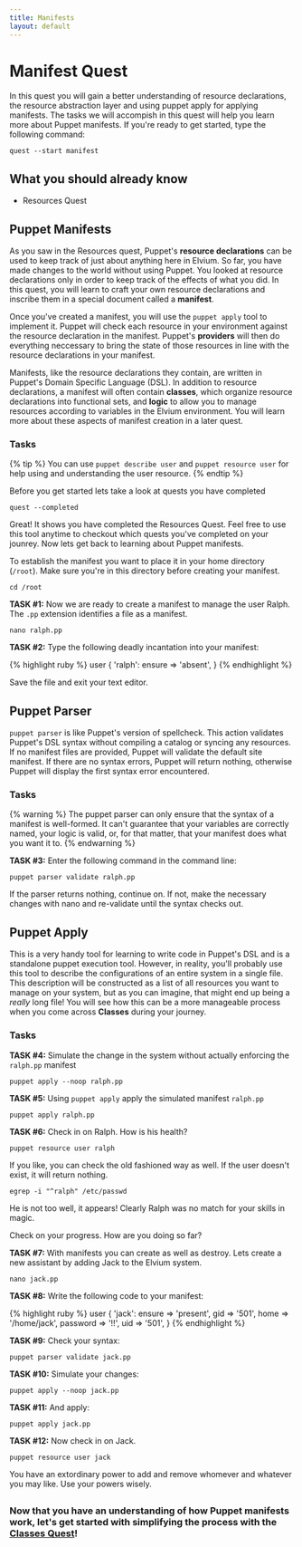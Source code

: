 ```yaml
---
title: Manifests
layout: default
---
```


# Manifest Quest

In this quest you will gain a better understanding of resource declarations, the resource abstraction layer and using puppet apply for applying manifests. The tasks we will accompish in this quest will help you learn more about Puppet manifests. If you're ready to get started, type the following command:

    quest --start manifest

## What you should already know

- Resources Quest

## Puppet Manifests

As you saw in the Resources quest, Puppet's **resource declarations** can be used to keep track of just about anything here in Elvium. So far, you have made changes to the world without using Puppet. You looked at resource declarations only in order to keep track of the effects of what you did. In this quest, you will learn to craft your own resource declarations and inscribe them in a special document called a **manifest**. 

Once you've created a manifest, you will use the `puppet apply` tool to implement it. Puppet will check each resource in your environment against the resource declaration in the manifest. Puppet's **providers** will then do everything neccessary to bring the state of those resources in line with the resource declarations in your manifest.

Manifests, like the resource declarations they contain, are written in Puppet's Domain Specific Language (DSL). In addition to resource declarations, a manifest will often contain **classes**, which organize resource declarations into functional sets, and **logic** to allow you to manage resources according to variables in the Elvium environment. You will learn more about these aspects of manifest creation in a later quest.

### Tasks

{% tip %}
You can use `puppet describe user` and `puppet resource user` for help using and understanding the user resource.
{% endtip %}

Before you get started lets take a look at quests you have completed

	quest --completed

Great! It shows you have completed the Resources Quest. Feel free to use this tool anytime to checkout which quests you've completed on your jounrey. Now lets get back to learning about Puppet manifests.

To establish the manifest you want to place it in your home directory (`/root`). Make sure you're in this directory before creating your manifest.

	cd /root

**TASK #1:** Now we are ready to create a manifest to manage the user Ralph. The `.pp` extension identifies a file as a manifest.

	nano ralph.pp

**TASK #2:** Type the following deadly incantation into your manifest:

{% highlight ruby %}
user { 'ralph':
	ensure => 'absent',
}
{% endhighlight %}

Save the file and exit your text editor.

## Puppet Parser

`puppet parser` is like Puppet's version of spellcheck. This action validates Puppet's DSL syntax without compiling a catalog or syncing any resources. If no manifest files are provided, Puppet will validate the default site manifest. If there are no syntax errors, Puppet will return nothing, otherwise Puppet will display the first syntax error encountered. 

### Tasks

{% warning %}
The puppet parser can only ensure that the syntax of a manifest is well-formed. It can't guarantee that your variables are correctly named, your logic is valid, or, for that matter, that your manifest does what you want it to.
{% endwarning %}

**TASK #3:** Enter the following command in the command line:

	puppet parser validate ralph.pp

If the parser returns nothing, continue on. If not, make the necessary changes with nano and re-validate until the syntax checks out.

## Puppet Apply

This is a very handy tool for learning to write code in Puppet's DSL and is a standalone puppet execution tool. However, in reality, you'll probably use this tool to describe the configurations of an entire system in a single file. This description will be constructed as a list of all resources you want to manage on your system, but as you can imagine, that might end up being a _really_ long file! You will see how this can be a more manageable process when you come across **Classes** during your journey.

### Tasks

**TASK #4:** Simulate the change in the system without actually enforcing the `ralph.pp` manifest

	puppet apply --noop ralph.pp

**TASK #5:** Using `puppet apply` apply the simulated manifest `ralph.pp`

	puppet apply ralph.pp

**TASK #6:** Check in on Ralph. How is his health?

	puppet resource user ralph
		
If you like, you can check the old fashioned way as well. If the user doesn't exist, it will return nothing.
		
	egrep -i "^ralph" /etc/passwd
		
He is not too well, it appears! Clearly Ralph was no match for your skills in magic.

Check on your progress. How are you doing so far?

**TASK #7:** With manifests you can create as well as destroy. Lets create a new assistant by adding Jack to the Elvium system.

	nano jack.pp

**TASK #8:** Write the following code to your manifest:

{% highlight ruby %}
user { 'jack':
	ensure => 'present',
	gid => '501',
	home => '/home/jack',
	password => '!!',
	uid => '501',
}
{% endhighlight %}

**TASK #9:** Check your syntax:

	puppet parser validate jack.pp
	
**TASK #10:** Simulate your changes:

	puppet apply --noop jack.pp
	
**TASK #11:** And apply:

	puppet apply jack.pp
	
**TASK #12:** Now check in on Jack. 

	puppet resource user jack	

You have an extordinary power to add and remove whomever and whatever you may like. Use your powers wisely.

## 

### Now that you have an understanding of how Puppet manifests work, let's get started with simplifying the process with the [Classes Quest](http://somthing)!

